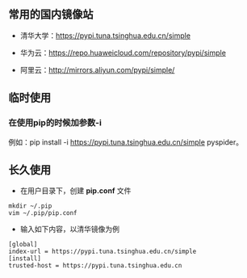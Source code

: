 ## 常用的国内镜像站
- 清华大学：https://pypi.tuna.tsinghua.edu.cn/simple

- 华为云：https://repo.huaweicloud.com/repository/pypi/simple

- 阿里云：http://mirrors.aliyun.com/pypi/simple/

## 临时使用
### 在使用pip的时候加参数-i 
例如：pip install -i https://pypi.tuna.tsinghua.edu.cn/simple pyspider。

## 长久使用
- 在用户目录下，创建 **pip.conf** 文件

```
mkdir ~/.pip
vim ~/.pip/pip.conf
```

- 输入如下内容，以清华镜像为例
```
[global]
index-url = https://pypi.tuna.tsinghua.edu.cn/simple
[install]
trusted-host = https://pypi.tuna.tsinghua.edu.cn
```